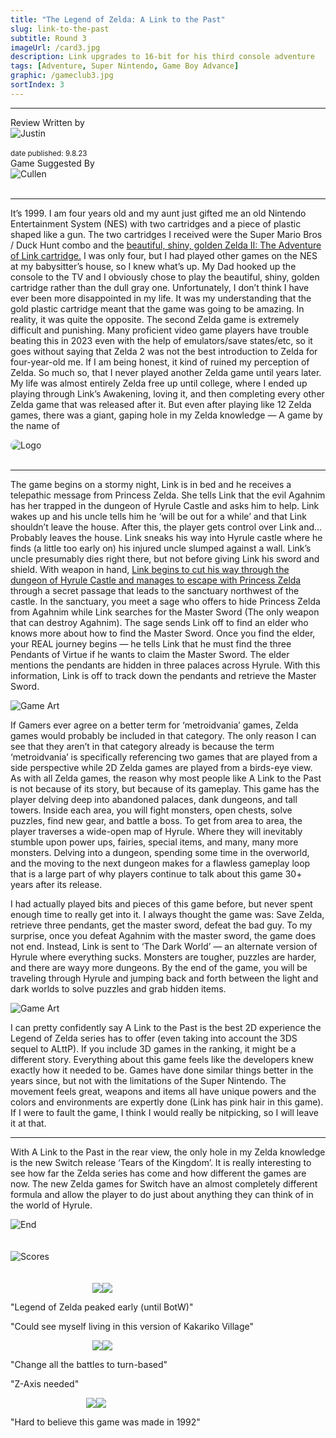 ```yaml
---
title: "The Legend of Zelda: A Link to the Past"
slug: link-to-the-past
subtitle: Round 3
imageUrl: /card3.jpg
description: Link upgrades to 16-bit for his third console adventure
tags: [Adventure, Super Nintendo, Game Boy Advance]
graphic: /gameclub3.jpg
sortIndex: 3
---
```

---
<div class="reviewinfo">
	
<div style=""><span>Review Written by</span>
<div class="reviewimg"><img src="/reviews/reviewjustin.png"
alt="Justin"/> </div><br>
<sub>date published: 9.8.23</sub></div>

<div style=""><span>Game Suggested By</span>
<div class="reviewimg"><img src="/reviews/reviewcullen.png"
alt="Cullen"/> </div><br></div>

</div>

---

It’s 1999. I am four years old and my aunt just gifted me an old Nintendo Entertainment System (NES) with two cartridges and a piece of plastic shaped like a gun. The two cartridges I received were the Super Mario Bros / Duck Hunt combo and the [beautiful, shiny, golden Zelda II: The Adventure of Link cartridge.](/reviews/linktothepast/cartridge.jpg) I was only four, but I had played other games on the NES at my babysitter’s house, so I knew what’s up. My Dad hooked up the console to the TV and I obviously chose to play the beautiful, shiny, golden cartridge rather than the dull gray one. Unfortunately, I don’t think I have ever been more disappointed in my life. It was my understanding that the gold plastic cartridge meant that the game was going to be amazing. In reality, it was quite the opposite. The second Zelda game is extremely difficult and punishing. Many proficient video game players have trouble beating this in 2023 even with the help of emulators/save states/etc, so it goes without saying that Zelda 2 was not the best introduction to Zelda for four-year-old me. If I am being honest, it kind of ruined my perception of Zelda. So much so, that I never played another Zelda game until years later. My life was almost entirely Zelda free up until college, where I ended up playing through Link’s Awakening, loving it, and then completing every other Zelda game that was released after it. But even after playing like 12 Zelda games, there was a giant, gaping hole in my Zelda knowledge — A game by the name of
<div class="reviewlogo"><img src="/reviews/linktothepast/logo.png"
alt="Logo" style="border-radius: 20px;"/></div><br>

---

The game begins on a stormy night, Link is in bed and he receives a telepathic message from Princess Zelda. She tells Link that the evil Agahnim has her trapped in the dungeon of Hyrule Castle and asks him to help. Link wakes up and his uncle tells him he ‘will be out for a while’ and that Link shouldn’t leave the house. After this, the player gets control over Link and… Probably leaves the house. Link sneaks his way into Hyrule castle where he finds (a little too early on) his injured uncle slumped against a wall. Link’s uncle presumably dies right there, but not before giving Link his sword and shield. With weapon in hand, [Link begins to cut his way through the dungeon of Hyrule Castle and manages to escape with Princess Zelda](/reviews/linktothepast/escape.gif) through a secret passage that leads to the sanctuary northwest of the castle. In the sanctuary, you meet a sage who offers to hide Princess Zelda from Agahnim while Link searches for the Master Sword (The only weapon that can destroy Agahnim). The sage sends Link off to find an elder who knows more about how to find the Master Sword. Once you find the elder, your REAL journey begins — he tells Link that he must find the three Pendants of Virtue if he wants to claim the Master Sword. The elder mentions the pendants are hidden in three palaces across Hyrule. With this information, Link is off to track down the pendants and retrieve the Master Sword.
<div class="reviewsplit"><img src="/reviews/linktothepast/skeleton.png"
alt="Game Art"/><div>

If Gamers ever agree on a better term for ‘metroidvania’ games, Zelda games would probably be included in that category. The only reason I can see that they aren’t in that category already is because the term ‘metroidvania’ is specifically referencing two games that are played from a side perspective while 2D Zelda games are played from a birds-eye view. As with all Zelda games, the reason why most people like A Link to the Past is not because of its story, but because of its gameplay. This game has the player delving deep into abandoned palaces, dank dungeons, and tall towers. Inside each area, you will fight monsters, open chests, solve puzzles, find new gear, and battle a boss. To get from area to area, the player traverses a wide-open map of Hyrule. Where they will inevitably stumble upon power ups, fairies, special items, and many, many more monsters. Delving into a dungeon, spending some time in the overworld, and the moving to the next dungeon makes for a flawless gameplay loop that is a large part of why players continue to talk about this game 30+ years after its release.

I had actually played bits and pieces of this game before, but never spent enough time to really get into it. I always thought the game was: Save Zelda, retrieve three pendants, get the master sword, defeat the bad guy. To my surprise, once you defeat Agahnim with the master sword, the game does not end. Instead, Link is sent to ‘The Dark World’ — an alternate version of Hyrule where everything sucks. Monsters are tougher, puzzles are harder, and there are wayy more dungeons. By the end of the game, you will be traveling through Hyrule and jumping back and forth between the light and dark worlds to solve puzzles and grab hidden items.
<div class="reviewsplit"><img src="/reviews/linktothepast/hyrule.jpg"
alt="Game Art"/><div>

I can pretty confidently say A Link to the Past is the best 2D experience the Legend of Zelda series has to offer (even taking into account the 3DS sequel to ALttP). If you include 3D games in the ranking, it might be a different story.  Everything about this game feels like the developers knew exactly how it needed to be. Games have done similar things better in the years since, but not with the limitations of the Super Nintendo. The movement feels great, weapons and items all have unique powers and the colors and environments are expertly done (Link has pink hair in this game). If I were to fault the game, I think I would really be nitpicking, so I will leave it at that. 

---

With A Link to the Past in the rear view, the only hole in my Zelda knowledge is the new Switch release ‘Tears of the Kingdom’. It is really interesting to see how far the Zelda series has come and how different the games are now. The new Zelda games for Switch have an almost completely different formula and allow the player to do just about anything they can think of in the world of Hyrule. 


<div class="reviewsplit"><img src="/reviews/linktothepast/end.gif"
alt="End"/><div>
<br><br>

<div class="reviewsplit"><img src="/reviews/scores/scoresoutline.png"
alt="Scores" /><div>

<br>
<br>

<div class="scores" style=" width: 100%;">
	 
<div class="stars"><img src="/reviews/reviewjustin.png" style="margin-left: 26%;"><img src="/reviews/scores/5star.png"><p>"Legend of Zelda peaked early (until BotW)"</p><p>"Could see myself living in this version of Kakariko Village"</p></div>

<div class="cstars"><img src="/reviews/reviewcullen.png" style="margin-left: 26%;"><img src="/reviews/scores/3star.png"><p>"Change all the battles to turn-based"</p><p>"Z-Axis needed"</p></div>

<div class="pstars"><img src="/reviews/reviewpatrick.png" style="margin-left: 24%;"><img src="/reviews/scores/5star.png"><p>"Hard to believe this game was made in 1992"</p></div>

</div>